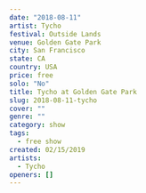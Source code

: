 ```yaml
---
date: "2018-08-11"
artist: Tycho
festival: Outside Lands
venue: Golden Gate Park
city: San Francisco
state: CA
country: USA
price: free
solo: "No"
title: Tycho at Golden Gate Park
slug: 2018-08-11-tycho
cover: ""
genre: ""
category: show
tags:
  - free show
created: 02/15/2019
artists:
  - Tycho
openers: []
---
```

